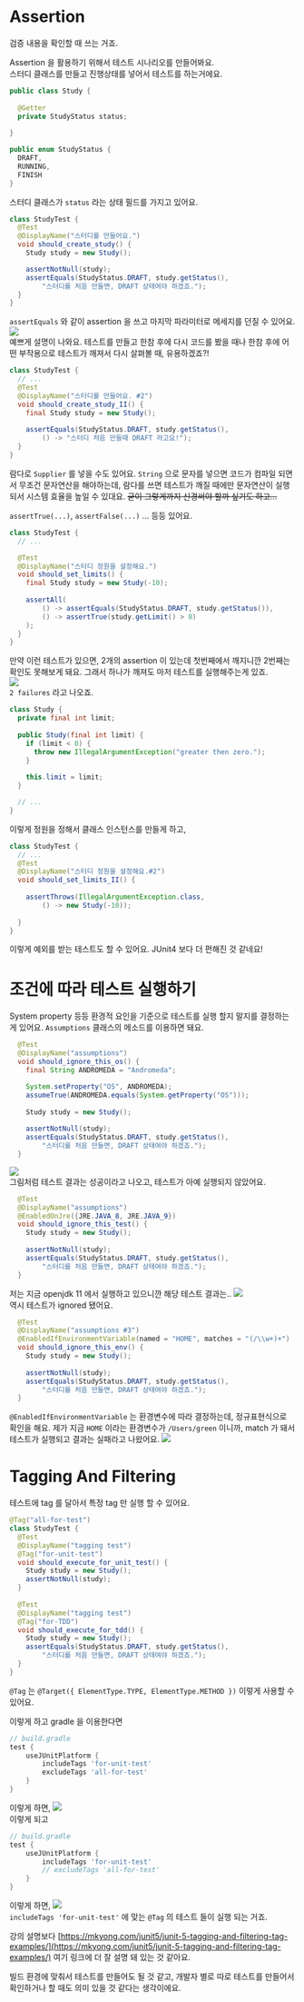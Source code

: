 # Assertion
검증 내용을 확인할 때 쓰는 거죠.

Assertion 을 활용하기 위해서 테스트 시나리오를 만들어봐요.  
스터디 클래스를 만들고 진행상태를 넣어서 테스트를 하는거에요.
```java
public class Study {
  
  @Getter
  private StudyStatus status;
  
}

public enum StudyStatus {
  DRAFT,
  RUNNING,
  FINISH
}
``` 

스터디 클래스가 `status` 라는 상태 필드를 가지고 있어요.

```java
class StudyTest {
  @Test
  @DisplayName("스터디를 만들어요.")
  void should_create_study() {
    Study study = new Study();

    assertNotNull(study);
    assertEquals(StudyStatus.DRAFT, study.getStatus(),
        "스터디를 처음 만들면, DRAFT 상태여야 하겠죠.");
  }
}
```
`assertEquals` 와 같이 assertion 을 쓰고 마지막 파라미터로 메세지를 던질 수 있어요.  
![](images/IMG04.png)  
예쁘게 설명이 나와요. 테스트를 만들고 한참 후에 다시 코드를 봤을 때나 한참 후에 어떤 부작용으로 테스트가 깨져서 다시 살펴볼 때, 유용하겠죠?!

```java
class StudyTest {
  // ...
  @Test
  @DisplayName("스터디를 만들어요. #2")
  void should_create_study_II() {
    final Study study = new Study();
    
    assertEquals(StudyStatus.DRAFT, study.getStatus(),
        () -> "스터디 처음 만들때 DRAFT 라고요!");
  }  
}
```
람다로 `Supplier` 를 넣을 수도 있어요.
`String` 으로 문자를 넣으면 코드가 컴파일 되면서 무조건 문자연산을 해야하는데, 람다를 쓰면 테스트가 깨질 때에만 문자연산이 실행되서 시스템 효율을 높일 수 있대요.
~~굳이 그렇게까지 신경써야 할까 싶기도 하고...~~

`assertTrue(...)`, `assertFalse(...)` ... 등등 있어요.

```java
class StudyTest {
  // ...

  @Test
  @DisplayName("스터디 정원을 설정해요.")
  void should_set_limits() {
    final Study study = new Study(-10);
    
    assertAll(
        () -> assertEquals(StudyStatus.DRAFT, study.getStatus()),
        () -> assertTrue(study.getLimit() > 0)
    );
  }
}
```
만약 이런 테스트가 있으면, 2개의 assertion 이 있는데 첫번째에서 깨지니깐 2번째는 확인도 못해보게 돼요.
그래서 하나가 깨져도 마저 테스트를 실행해주는게 있죠.  
![](images/IMG05.png)  
`2 failures` 라고 나오죠.

```java
class Study {
  private final int limit;
  
  public Study(final int limit) {
    if (limit < 0) {
      throw new IllegalArgumentException("greater then zero.");  
    }
    
    this.limit = limit;
  }

  // ...
}
```
이렇게 정원을 정해서 클래스 인스턴스를 만들게 하고,
```java
class StudyTest {
  // ...
  @Test
  @DisplayName("스터디 정원을 설정해요.#2")
  void should_set_limits_II() {
    
    assertThrows(IllegalArgumentException.class,
        () -> new Study(-10));
    
  }
}
```
이렇게 예외를 받는 테스트도 할 수 있어요. JUnit4 보다 더 편해진 것 같네요!


# 조건에 따라 테스트 실행하기

System property 등등 환경적 요인을 기준으로 테스트를 실행 할지 말지를 결정하는 게 있어요.
`Assumptions` 클래스의 메소드를 이용하면 돼요. 

```java
  @Test
  @DisplayName("assumptions")
  void should_ignore_this_os() {
    final String ANDROMEDA = "Andromeda";

    System.setProperty("OS", ANDROMEDA);
    assumeTrue(ANDROMEDA.equals(System.getProperty("OS")));
    
    Study study = new Study();
    
    assertNotNull(study);
    assertEquals(StudyStatus.DRAFT, study.getStatus(),
        "스터디를 처음 만들면, DRAFT 상태여야 하겠죠.");
  }
```
![](images/IMG07.png)  
그림처럼 테스트 결과는 성공이라고 나오고, 테스트가 아예 실행되지 않았어요.

```java
  @Test
  @DisplayName("assumptions")
  @EnabledOnJre({JRE.JAVA_8, JRE.JAVA_9})
  void should_ignore_this_test() {
    Study study = new Study();
    
    assertNotNull(study);
    assertEquals(StudyStatus.DRAFT, study.getStatus(),
        "스터디를 처음 만들면, DRAFT 상태여야 하겠죠.");
  }
```
저는 지금 openjdk 11 에서 실행하고 있으니깐 해당 테스트 결과는..
![](images/IMG08.png)  
역시 테스트가 ignored 됐어요.

```java
  @Test
  @DisplayName("assumptions #3")
  @EnabledIfEnvironmentVariable(named = "HOME", matches = "(/\\w+)+")
  void should_ignore_this_env() {
    Study study = new Study();
    
    assertNotNull(study);
    assertEquals(StudyStatus.DRAFT, study.getStatus(),
        "스터디를 처음 만들면, DRAFT 상태여야 하겠죠.");
  }
```
`@EnabledIfEnvironmentVariable` 는 환경변수에 따라 결정하는데, 정규표현식으로 확인을 해요.
제가 지금 `HOME` 이라는 환경변수가 `/Users/green` 이니까, match 가 돼서 테스트가 실행되고 결과는 실패라고 나왔어요.
![](images/IMG09.png)  


# Tagging And Filtering

테스트에 tag 를 달아서 특정 tag 만 실행 할 수 있어요.

```java
@Tag("all-for-test")
class StudyTest {
  @Test
  @DisplayName("tagging test")
  @Tag("for-unit-test")
  void should_execute_for_unit_test() {
    Study study = new Study();
    assertNotNull(study);
  }
  
  @Test
  @DisplayName("tagging test")
  @Tag("for-TDD")
  void should_execute_for_tdd() {
    Study study = new Study();
    assertEquals(StudyStatus.DRAFT, study.getStatus(),
        "스터디를 처음 만들면, DRAFT 상태여야 하겠죠.");
  } 
}
```
`@Tag` 는 `@Target({ ElementType.TYPE, ElementType.METHOD })` 이렇게 사용할 수 있어요.

이렇게 하고 gradle 을 이용한다면
```gradle
// build.gradle
test {
    useJUnitPlatform {
        includeTags 'for-unit-test'
        excludeTags 'all-for-test'
    }
}
```
이렇게 하면, 
![](images/IMG10.png)  
이렇게 되고
```gradle
// build.gradle
test {
    useJUnitPlatform {
        includeTags 'for-unit-test'
        // excludeTags 'all-for-test'
    }
}
```
이렇게 하면,
![](images/IMG11.png)  
`includeTags 'for-unit-test'` 에 맞는 `@Tag` 의 테스트 들이 실행 되는 거죠.

강의 설명보다
[https://mkyong.com/junit5/junit-5-tagging-and-filtering-tag-examples/](https://mkyong.com/junit5/junit-5-tagging-and-filtering-tag-examples/)
여기 링크에 더 잘 설명 돼 있는 것 같아요.

빌드 환경에 맞춰서 테스트를 만들어도 될 것 같고, 개발자 별로 따로 테스트를 만들어서 확인하거나 할 때도 의미 있을 것 같다는 생각이에요.
